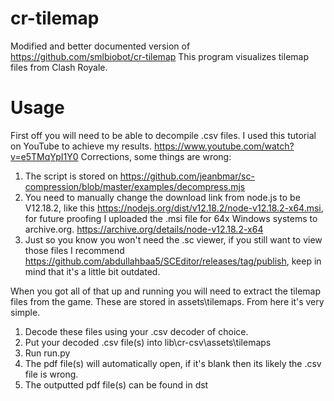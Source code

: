# cr-tilemap
Modified and better documented version of https://github.com/smlbiobot/cr-tilemap
This program visualizes tilemap files from Clash Royale.

# Usage
First off you will need to be able to decompile .csv files. I used this tutorial on YouTube to achieve my results. https://www.youtube.com/watch?v=e5TMqYpI1Y0
Corrections, some things are wrong:
1. The script is stored on https://github.com/jeanbmar/sc-compression/blob/master/examples/decompress.mjs
2. You need to manually change the download link from node.js to be V12.18.2, like this https://nodejs.org/dist/v12.18.2/node-v12.18.2-x64.msi, for future proofing I uploaded the .msi file for 64x Windows systems to archive.org. https://archive.org/details/node-v12.18.2-x64
3. Just so you know you won't need the .sc viewer, if you still want to view those files I recommend https://github.com/abdullahbaa5/SCEditor/releases/tag/publish, keep in mind that it's a little bit outdated.

When you got all of that up and running you will need to extract the tilemap files from the game. These are stored in assets\tilemaps. From here it's very simple.
1. Decode these files using your .csv decoder of choice.
2. Put your decoded .csv file(s) into lib\cr-csv\assets\tilemaps
3. Run run.py
4. The pdf file(s) will automatically open, if it's blank then its likely the .csv file is wrong.
5. The outputted pdf file(s) can be found in dst
